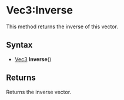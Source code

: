 # Vec3:Inverse

This method returns the inverse of this vector.


## Syntax

- [Vec3](Vec3.md) **Inverse**()

## Returns

Returns the inverse vector.
